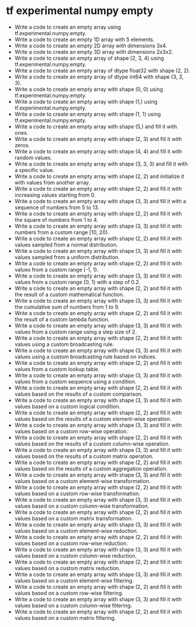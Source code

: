 # tf experimental numpy empty

- Write a code to create an empty array using tf.experimental.numpy.empty.
- Write a code to create an empty 1D array with 5 elements.
- Write a code to create an empty 2D array with dimensions 3x4.
- Write a code to create an empty 3D array with dimensions 2x3x2.
- Write a code to create an empty array of shape (2, 3, 4) using tf.experimental.numpy.empty.
- Write a code to create an empty array of dtype float32 with shape (2, 2).
- Write a code to create an empty array of dtype int64 with shape (3, 3, 3).
- Write a code to create an empty array with shape (0, 0) using tf.experimental.numpy.empty.
- Write a code to create an empty array with shape (1,) using tf.experimental.numpy.empty.
- Write a code to create an empty array with shape (1, 1) using tf.experimental.numpy.empty.
- Write a code to create an empty array with shape (5,) and fill it with ones.
- Write a code to create an empty array with shape (2, 3) and fill it with zeros.
- Write a code to create an empty array with shape (4, 4) and fill it with random values.
- Write a code to create an empty array with shape (3, 3, 3) and fill it with a specific value.
- Write a code to create an empty array with shape (2, 2) and initialize it with values from another array.
- Write a code to create an empty array with shape (2, 2) and fill it with increasing values starting from 0.
- Write a code to create an empty array with shape (3, 3) and fill it with a sequence of numbers from 5 to 13.
- Write a code to create an empty array with shape (2, 2) and fill it with the square of numbers from 1 to 4.
- Write a code to create an empty array with shape (3, 3) and fill it with numbers from a custom range [10, 20).
- Write a code to create an empty array with shape (2, 2) and fill it with values sampled from a normal distribution.
- Write a code to create an empty array with shape (3, 3) and fill it with values sampled from a uniform distribution.
- Write a code to create an empty array with shape (2, 2) and fill it with values from a custom range [-1, 1).
- Write a code to create an empty array with shape (3, 3) and fill it with values from a custom range [0, 1) with a step of 0.2.
- Write a code to create an empty array with shape (2, 2) and fill it with the result of a custom mathematical function.
- Write a code to create an empty array with shape (3, 3) and fill it with the cumulative sum of numbers from 1 to 9.
- Write a code to create an empty array with shape (2, 2) and fill it with the result of a custom lambda function.
- Write a code to create an empty array with shape (3, 3) and fill it with values from a custom range using a step size of 2.
- Write a code to create an empty array with shape (2, 2) and fill it with values using a custom broadcasting rule.
- Write a code to create an empty array with shape (3, 3) and fill it with values using a custom broadcasting rule based on indices.
- Write a code to create an empty array with shape (2, 2) and fill it with values from a custom lookup table.
- Write a code to create an empty array with shape (3, 3) and fill it with values from a custom sequence using a condition.
- Write a code to create an empty array with shape (2, 2) and fill it with values based on the results of a custom comparison.
- Write a code to create an empty array with shape (3, 3) and fill it with values based on a custom logical condition.
- Write a code to create an empty array with shape (2, 2) and fill it with values based on the results of a custom element-wise operation.
- Write a code to create an empty array with shape (3, 3) and fill it with values based on a custom row-wise operation.
- Write a code to create an empty array with shape (2, 2) and fill it with values based on the results of a custom column-wise operation.
- Write a code to create an empty array with shape (3, 3) and fill it with values based on the results of a custom matrix operation.
- Write a code to create an empty array with shape (2, 2) and fill it with values based on the results of a custom aggregation operation.
- Write a code to create an empty array with shape (3, 3) and fill it with values based on a custom element-wise transformation.
- Write a code to create an empty array with shape (2, 2) and fill it with values based on a custom row-wise transformation.
- Write a code to create an empty array with shape (3, 3) and fill it with values based on a custom column-wise transformation.
- Write a code to create an empty array with shape (2, 2) and fill it with values based on a custom matrix transformation.
- Write a code to create an empty array with shape (3, 3) and fill it with values based on a custom element-wise reduction.
- Write a code to create an empty array with shape (2, 2) and fill it with values based on a custom row-wise reduction.
- Write a code to create an empty array with shape (3, 3) and fill it with values based on a custom column-wise reduction.
- Write a code to create an empty array with shape (2, 2) and fill it with values based on a custom matrix reduction.
- Write a code to create an empty array with shape (3, 3) and fill it with values based on a custom element-wise filtering.
- Write a code to create an empty array with shape (2, 2) and fill it with values based on a custom row-wise filtering.
- Write a code to create an empty array with shape (3, 3) and fill it with values based on a custom column-wise filtering.
- Write a code to create an empty array with shape (2, 2) and fill it with values based on a custom matrix filtering.